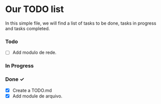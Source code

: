 # Our TODO list

In this simple file, we will find a list of tasks to be done,
tasks in progress and tasks completed.

### Todo

- [ ] Add modulo de rede.

### In Progress



### Done ✓

- [x] Create a TODO.md
- [x] Add module de arquivo.
